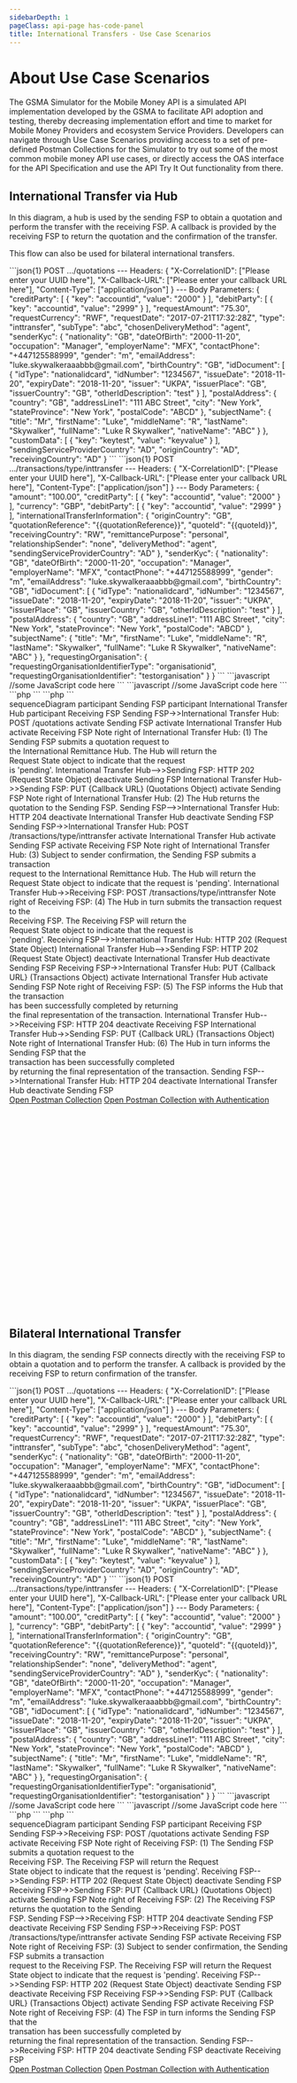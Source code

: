 ```yaml
---
sidebarDepth: 1
pageClass: api-page has-code-panel
title: International Transfers - Use Case Scenarios
---
```

<!-- required page classes .api-page .has-code-panel -->


<side-code-panel/>
<!-- required component to open-close right-side panel -->

# About Use Case Scenarios

The GSMA Simulator for the Mobile Money API is a simulated API implementation developed by the GSMA to facilitate API adoption and testing, thereby decreasing implementation effort and time to market for Mobile Money Providers and ecosystem Service Providers. Developers can navigate through Use Case Scenarios providing access to a set of pre-defined Postman Collections for the Simulator to try out some of the most common mobile money API use cases, or directly access the OAS interface for the API Specification and use the API Try It Out functionality from there.

## International Transfer via Hub

In this diagram, a hub is used by the sending FSP to obtain a quotation and perform the transfer with the receiving FSP. A callback is provided by the receiving FSP to return the quotation and the confirmation of the transfer.

This flow can also be used for bilateral international transfers.

<div class="has-code-panel-block">
<!-- required right-side code blocks wrapper (necessary to bind code blocks to content)-->
<div class="code-panel-block-holder">
<!-- start of right-side code blocks holder -->
<code-main-group>
<code-block title="View">

<code-group>
<code-block title="POST">
```json{1}
POST .../quotations
---
Headers:
{
   "X-CorrelationID": ["Please enter your UUID here"],
   "X-Callback-URL": ["Please enter your callback URL here"],
   "Content-Type": ["application/json"]
}
---
Body Parameters:
{
    "creditParty": [
        {
            "key": "accountid",
            "value": "2000"
        }
    ],
    "debitParty": [
        {
            "key": "accountid",
            "value": "2999"
        }
    ],
    "requestAmount": "75.30",
    "requestCurrency": "RWF",
  "requestDate": "2017-07-21T17:32:28Z",
    "type": "inttransfer",
    "subType": "abc",
    "chosenDeliveryMethod": "agent",
    "senderKyc": {
        "nationality": "GB",
        "dateOfBirth": "2000-11-20",
        "occupation": "Manager",
        "employerName": "MFX",
        "contactPhone": "+447125588999",
        "gender": "m",
        "emailAddress": "luke.skywalkeraaabbb@gmail.com",
        "birthCountry": "GB",
        "idDocument": [
            {
                "idType": "nationalidcard",
                "idNumber": "1234567",
                "issueDate": "2018-11-20",
                "expiryDate": "2018-11-20",
                "issuer": "UKPA",
                "issuerPlace": "GB",
                "issuerCountry": "GB",
                "otherIdDescription": "test"
            }
        ],
        "postalAddress": {
            "country": "GB",
            "addressLine1": "111 ABC Street",
            "city": "New York",
            "stateProvince": "New York",
            "postalCode": "ABCD"
        },
        "subjectName": {
            "title": "Mr",
            "firstName": "Luke",
            "middleName": "R",
            "lastName": "Skywalker",
            "fullName": "Luke R Skywalker",
            "nativeName": "ABC"
        }        
    },    
    "customData": [
        {
        "key": "keytest",
        "value": "keyvalue"
        }
    ],    
  "sendingServiceProviderCountry": "AD",
  "originCountry": "AD",
  "receivingCountry": "AD"
}
```
</code-block>

<code-block title="POST">
```json{1}
POST .../transactions/type/inttransfer
---
Headers:
{
   "X-CorrelationID": ["Please enter your UUID here"],
   "X-Callback-URL": ["Please enter your callback URL here"],
   "Content-Type": ["application/json"]
}
---
Body Parameters:
{
    "amount": "100.00",
    "creditParty": [
        {
            "key": "accountid",
            "value": "2000"
        }
    ],
    "currency": "GBP",
    "debitParty": [
        {
            "key": "accountid",
            "value": "2999"
        }
    ],
    "internationalTransferInformation": {
        "originCountry": "GB",
        "quotationReference": "{{quotationReference}}",
        "quoteId": "{{quoteId}}",
        "receivingCountry": "RW",
        "remittancePurpose": "personal",
        "relationshipSender": "none",
        "deliveryMethod": "agent",
        "sendingServiceProviderCountry": "AD"           
   },    
    "senderKyc": {
        "nationality": "GB",
        "dateOfBirth": "2000-11-20",
        "occupation": "Manager",
        "employerName": "MFX",
        "contactPhone": "+447125588999",
        "gender": "m",
        "emailAddress": "luke.skywalkeraaabbb@gmail.com",
        "birthCountry": "GB",
        "idDocument": [
            {
                "idType": "nationalidcard",
                "idNumber": "1234567",
                "issueDate": "2018-11-20",
                "expiryDate": "2018-11-20",
                "issuer": "UKPA",
                "issuerPlace": "GB",
                "issuerCountry": "GB",
                "otherIdDescription": "test"
            }
        ],
        "postalAddress": {
            "country": "GB",
            "addressLine1": "111 ABC Street",
            "city": "New York",
            "stateProvince": "New York",
            "postalCode": "ABCD"
        },
        "subjectName": {
            "title": "Mr",
            "firstName": "Luke",
            "middleName": "R",
            "lastName": "Skywalker",
            "fullName": "Luke R Skywalker",
            "nativeName": "ABC"
        }        
     },
  "requestingOrganisation": {
    "requestingOrganisationIdentifierType": "organisationid",
    "requestingOrganisationIdentifier": "testorganisation"
  }
}
```
</code-block>
</code-group>

</code-block>

<code-block title="Code">
<code-group title="JavaScript">
<code-block title="POST">
```javascript
//some JavaScript code here
```
</code-block>

<code-block title="POST">
```javascript
//some JavaScript code here
```
</code-block>
</code-group>

<code-group title="PHP">
<code-block title="POST">
```php
<?php 
  //some PHP code here 
?>
```
</code-block>

<code-block title="POST">
```php
<?php 
  //some PHP code here 
?>
```
</code-block>
</code-group>

</code-block>
</code-main-group>


</div>
<!-- end of right-side code blocks holder -->
</div>
<!-- end of right-side code blocks wrapper -->

<mermaid>
  sequenceDiagram
      participant Sending FSP
      participant International Transfer Hub
      participant Receiving FSP   
      Sending FSP->>International Transfer Hub: POST /quotations
      activate Sending FSP
      activate International Transfer Hub
      activate Receiving FSP
      Note right of International Transfer Hub: (1) The Sending FSP submits a quotation request to<br>the International Remittance Hub. The Hub will return the<br>Request State object to indicate that the request<br>is 'pending'.
      International Transfer Hub-->>Sending FSP: HTTP 202 (Request State  Object)      
      deactivate Sending FSP    
      International Transfer Hub->>Sending FSP: PUT {Callback URL} (Quotations Object)
      activate Sending FSP
      Note right of International Transfer Hub: (2) The Hub returns the quotation to the Sending FSP.
      Sending FSP-->>International Transfer Hub: HTTP 204     
      deactivate International Transfer Hub
      deactivate Sending FSP      
      Sending FSP->>International Transfer Hub: POST /transactions/type/inttransfer
      activate International Transfer Hub
      activate Sending FSP
      activate Receiving FSP
      Note right of International Transfer Hub: (3) Subject to sender confirmation, the Sending FSP submits a transaction<br>request to the International Remittance Hub. The Hub will return the<br>Request State object to indicate that the request is 'pending'.
      International Transfer Hub->>Receiving FSP: POST /transactions/type/inttransfer
      Note right of Receiving FSP: (4) The Hub in turn submits the transaction request to the<br>Receiving FSP. The Receiving FSP will return the<br>Request State object to indicate that the request is<br>'pending'.
      Receiving FSP-->>International Transfer Hub: HTTP 202 (Request State Object)
      International Transfer Hub-->>Sending FSP: HTTP 202 (Request State Object)    
      deactivate International Transfer Hub
      deactivate Sending FSP     
      Receiving FSP->>International Transfer Hub: PUT {Callback URL} (Transactions Object)
      activate International Transfer Hub
      activate Sending FSP
      Note right of Receiving FSP: (5) The FSP informs the Hub that the transaction<br>has been successfully completed by returning<br>the final representation of the transaction.
      International Transfer Hub-->>Receiving FSP: HTTP 204
      deactivate Receiving FSP
      International Transfer Hub->>Sending FSP: PUT {Callback URL} (Transactions Object)
      Note right of International Transfer Hub: (6) The Hub in turn informs the Sending FSP that the<br>transaction has been successfully completed<br>by returning the final representation of the transaction.
      Sending FSP-->>International Transfer Hub: HTTP 204      
      deactivate International Transfer Hub
      deactivate Sending FSP
</mermaid>

<div class="buttons-holder content-center">
  <a class="btn btn--accent" href="https://documenter.getpostman.com/view/4336524/TWDcFuk7" target="_blank">Open Postman Collection</a>
  <a class="btn btn--accent" href="https://documenter.getpostman.com/view/4336524/TzJoDfnE" target="_blank">Open Postman Collection with Authentication</a>
</div>

<br><br><br><br><br><br><br>
<br><br><br><br><br><br><br>
<br><br><br><br><br><br><br>


## Bilateral International Transfer

In this diagram, the sending FSP connects directly with the receiving FSP to obtain a quotation and to perform the transfer. A callback is provided by the receiving FSP to return confirmation of the transfer.

<div class="has-code-panel-block">
<!-- required right-side code blocks wrapper (necessary to bind code blocks to content)-->
<div class="code-panel-block-holder">
<!-- start of right-side code blocks holder -->
<code-main-group>
<code-block title="View">

<code-group>
<code-block title="POST">
```json{1}
POST .../quotations
---
Headers:
{
   "X-CorrelationID": ["Please enter your UUID here"],
   "X-Callback-URL": ["Please enter your callback URL here"],
   "Content-Type": ["application/json"]
}
---
Body Parameters:
{
    "creditParty": [
        {
            "key": "accountid",
            "value": "2000"
        }
    ],
    "debitParty": [
        {
            "key": "accountid",
            "value": "2999"
        }
    ],
    "requestAmount": "75.30",
    "requestCurrency": "RWF",
  "requestDate": "2017-07-21T17:32:28Z",
    "type": "inttransfer",
    "subType": "abc",
    "chosenDeliveryMethod": "agent",
    "senderKyc": {
        "nationality": "GB",
        "dateOfBirth": "2000-11-20",
        "occupation": "Manager",
        "employerName": "MFX",
        "contactPhone": "+447125588999",
        "gender": "m",
        "emailAddress": "luke.skywalkeraaabbb@gmail.com",
        "birthCountry": "GB",
        "idDocument": [
            {
                "idType": "nationalidcard",
                "idNumber": "1234567",
                "issueDate": "2018-11-20",
                "expiryDate": "2018-11-20",
                "issuer": "UKPA",
                "issuerPlace": "GB",
                "issuerCountry": "GB",
                "otherIdDescription": "test"
            }
        ],
        "postalAddress": {
            "country": "GB",
            "addressLine1": "111 ABC Street",
            "city": "New York",
            "stateProvince": "New York",
            "postalCode": "ABCD"
        },
        "subjectName": {
            "title": "Mr",
            "firstName": "Luke",
            "middleName": "R",
            "lastName": "Skywalker",
            "fullName": "Luke R Skywalker",
            "nativeName": "ABC"
        }        
    },    
    "customData": [
        {
        "key": "keytest",
        "value": "keyvalue"
        }
    ],    
  "sendingServiceProviderCountry": "AD",
  "originCountry": "AD",
  "receivingCountry": "AD"
}
```
</code-block>

<code-block title="POST">
```json{1}
POST .../transactions/type/inttransfer
---
Headers:
{
   "X-CorrelationID": ["Please enter your UUID here"],
   "X-Callback-URL": ["Please enter your callback URL here"],
   "Content-Type": ["application/json"]
}
---
Body Parameters:
{
    "amount": "100.00",
    "creditParty": [
        {
            "key": "accountid",
            "value": "2000"
        }
    ],
    "currency": "GBP",
    "debitParty": [
        {
            "key": "accountid",
            "value": "2999"
        }
    ],
    "internationalTransferInformation": {
        "originCountry": "GB",
        "quotationReference": "{{quotationReference}}",
        "quoteId": "{{quoteId}}",
        "receivingCountry": "RW",
        "remittancePurpose": "personal",
        "relationshipSender": "none",
        "deliveryMethod": "agent",
        "sendingServiceProviderCountry": "AD"           
   },    
    "senderKyc": {
        "nationality": "GB",
        "dateOfBirth": "2000-11-20",
        "occupation": "Manager",
        "employerName": "MFX",
        "contactPhone": "+447125588999",
        "gender": "m",
        "emailAddress": "luke.skywalkeraaabbb@gmail.com",
        "birthCountry": "GB",
        "idDocument": [
            {
                "idType": "nationalidcard",
                "idNumber": "1234567",
                "issueDate": "2018-11-20",
                "expiryDate": "2018-11-20",
                "issuer": "UKPA",
                "issuerPlace": "GB",
                "issuerCountry": "GB",
                "otherIdDescription": "test"
            }
        ],
        "postalAddress": {
            "country": "GB",
            "addressLine1": "111 ABC Street",
            "city": "New York",
            "stateProvince": "New York",
            "postalCode": "ABCD"
        },
        "subjectName": {
            "title": "Mr",
            "firstName": "Luke",
            "middleName": "R",
            "lastName": "Skywalker",
            "fullName": "Luke R Skywalker",
            "nativeName": "ABC"
        }        
     },
  "requestingOrganisation": {
    "requestingOrganisationIdentifierType": "organisationid",
    "requestingOrganisationIdentifier": "testorganisation"
  }
}
```
</code-block>
</code-group>

</code-block>

<code-block title="Code">
<code-group title="JavaScript">
<code-block title="POST">
```javascript
//some JavaScript code here
```
</code-block>

<code-block title="POST">
```javascript
//some JavaScript code here
```
</code-block>
</code-group>

<code-group title="PHP">
<code-block title="POST">
```php
<?php 
  //some PHP code here 
?>
```
</code-block>

<code-block title="POST">
```php
<?php 
  //some PHP code here 
?>
```
</code-block>
</code-group>

</code-block>
</code-main-group>


</div>
<!-- end of right-side code blocks holder -->
</div>
<!-- end of right-side code blocks wrapper -->

<mermaid>
sequenceDiagram
    participant Sending FSP
    participant Receiving FSP
    Sending FSP->>Receiving FSP: POST /quotations
    activate Sending FSP
    activate Receiving FSP
    Note right of Receiving FSP: (1) The Sending FSP submits a quotation request to the<br>Receiving FSP. The Receiving FSP will return the Request<br>State object to indicate that the request is 'pending'.
    Receiving FSP-->>Sending FSP: HTTP 202 (Request State  Object)
    deactivate Sending FSP  
    Receiving FSP->>Sending FSP: PUT {Callback URL} (Quotations Object)
    activate Sending FSP
    Note right of Receiving FSP: (2) The Receiving FSP returns the quotation to the Sending<br>FSP.
    Sending FSP-->>Receiving FSP: HTTP 204
    deactivate Sending FSP
    deactivate Receiving FSP   
    Sending FSP->>Receiving FSP: POST /transactions/type/inttransfer
    activate Sending FSP
    activate Receiving FSP
    Note right of Receiving FSP: (3) Subject to sender confirmation, the Sending FSP submits a transaction<br>request to the Receiving FSP. The Receiving FSP will return the Request<br>State object to indicate that the request is 'pending'.
    Receiving FSP-->>Sending FSP: HTTP 202 (Request State Object)
    deactivate Sending FSP
    deactivate Receiving FSP   
    Receiving FSP->>Sending FSP: PUT {Callback URL} (Transactions Object)
    activate Sending FSP
    activate Receiving FSP
    Note right of Receiving FSP: (4) The FSP in turn informs the Sending FSP that the<br>transation has been successfully completed by<br>returning the final representation of the transaction. 
    Sending FSP-->>Receiving FSP: HTTP 204  
    deactivate Sending FSP
    deactivate Receiving FSP
</mermaid>

<div class="buttons-holder content-center">
  <a class="btn btn--accent" href="https://documenter.getpostman.com/view/4336524/TWDcFuk7" target="_blank">Open Postman Collection</a>
  <a class="btn btn--accent" href="https://documenter.getpostman.com/view/4336524/TzJoDfnE" target="_blank">Open Postman Collection with Authentication</a>
</div>

<br><br><br><br><br><br><br><br><br><br><br><br>
<br><br>

## International Transfer Failure

The failure of a transfer is reflected by the return of an error object in the callback from the receiving FSP. The same pattern would also apply to a quotation failure.

<mermaid>
sequenceDiagram
    participant Sending FSP
    participant Receiving FSP
    Sending FSP->>Receiving FSP: POST /quotations
    activate Sending FSP
    activate Receiving FSP
    Note right of Receiving FSP: (1) The Sending FSP submits a quotation request to the<br>Receiving FSP. The Receiving FSP will return the Request<br>State object to indicate that the request is 'pending'.
    Receiving FSP-->>Sending FSP: HTTP 202 (Request State  Object)
    deactivate Sending FSP
    Receiving FSP->>Sending FSP: PUT {Callback URL} (Quotations Object)
    activate Sending FSP
    Note right of Receiving FSP: (2) The Receiving FSP returns the quotation to the Sending<br>FSP.
    Sending FSP-->>Receiving FSP: HTTP 204
    deactivate Sending FSP
    deactivate Receiving FSP
    Sending FSP->>Receiving FSP: POST /transactions/type/inttransfer
    activate Sending FSP
    activate Receiving FSP
    Note right of Receiving FSP: (3) Subject to sender confirmation, the Sending FSP submits a transaction<br>request to the Receiving FSP. The Receiving FSP will return the Request<br>State object to indicate that the request is 'pending'.
    Receiving FSP-->>Sending FSP: HTTP 202 (Request State Object)
    deactivate Sending FSP
    deactivate Receiving FSP   
    Receiving FSP->>Sending FSP: PUT {Callback URL} (Error Object)
    activate Sending FSP
    activate Receiving FSP
    Note right of Receiving FSP: (4) The FSP in turn informs the Sending FSP that the<br>transation has been failed by returning an Error<br>object containing the reason for failure. 
    Sending FSP-->>Receiving FSP: HTTP 204   
    deactivate Sending FSP
    deactivate Receiving FSP
</mermaid>



## International Transfer Reversal

In some failure scenarios, a transfer may need to be reversed. This diagram illustrates an reversal with the final result communicated via the callback.

<div class="has-code-panel-block">
<!-- required right-side code blocks wrapper (necessary to bind code blocks to content)-->
<div class="code-panel-block-holder">
<!-- start of right-side code blocks holder -->
<code-main-group>
<code-block title="View">

<code-group>
<code-block title="POST">
```json{1}
POST .../transactions/Place Reference of Txn to be Reversed here/reversals
---
Headers:
{
   "X-CorrelationID": ["Please enter your UUID here"],
   "X-Callback-URL": ["Please enter your callback URL here"],
   "Content-Type": ["application/json"]
}
---
Body Parameters:
{
  "type": "reversal"
}
```
</code-block>

</code-group>

</code-block>

<code-block title="Code">
<code-group title="JavaScript">
<code-block title="POST">
```javascript
//some JavaScript code here
```
</code-block>

</code-group>

<code-group title="PHP">
<code-block title="POST">
```php
<?php 
  //some PHP code here 
?>
```
</code-block>

</code-group>

</code-block>
</code-main-group>

</div>
<!-- end of right-side code blocks holder -->
</div>
<!-- end of right-side code blocks wrapper -->

<mermaid>
sequenceDiagram
    participant Sending FSP
    participant Receiving FSP  
    Sending FSP->>Receiving FSP: POST /transactions/{original transaction reference}/reversals
    activate Sending FSP
    activate Receiving FSP
    Note right of Receiving FSP: (1) The Sending FSP submits the reversal request for<br>processing to the Receiving FSP - passing the reference of<br>the transaction that is to be reversed. The Receiving FSP<br>will return the Request State object to indicate the the<br>request is "pending".
    Receiving FSP-->>Sending FSP: HTTP 202 (Request State Object)
    Receiving FSP->>Sending FSP: PUT {Callback URL} (Reversal Object)
    Note right of Receiving FSP: (2) The Receiving FSP informs the Sending FSP<br>that the reversal has been successully<br>completed by returning the final representation<br>of the reversal transaction.
    Sending FSP-->>Receiving FSP: HTTP 204  
    deactivate Sending FSP
    deactivate Receiving FSP
</mermaid>

<div class="buttons-holder content-center">
  <a class="btn btn--accent" href="https://documenter.getpostman.com/view/4336524/TWDamF3P" target="_blank">Open Postman Collection</a>
  <a class="btn btn--accent" href="https://documenter.getpostman.com/view/4336524/TzJoDfUV" target="_blank">Open Postman Collection with Authentication</a>
</div>



## Obtain an FSP Balance

<div class="has-code-panel-block">
<!-- required right-side code blocks wrapper (necessary to bind code blocks to content)-->
<div class="code-panel-block-holder">
<!-- start of right-side code blocks holder -->
<code-main-group>
<code-block title="View">

<code-group>
<code-block title="GET">
```json{1}
GET .../accounts/accountid/2000/balance
```
</code-block>

</code-group>

</code-block>

<code-block title="Code">
<code-group title="JavaScript">
<code-block title="GET">
```javascript
//some JavaScript code here
```
</code-block>

</code-group>

<code-group title="PHP">
<code-block title="GET">
```php
<?php 
  //some PHP code here 
?>
```
</code-block>

</code-group>

</code-block>
</code-main-group>


</div>
<!-- end of right-side code blocks holder -->
</div>
<!-- end of right-side code blocks wrapper -->

<mermaid>
sequenceDiagram
    participant Sending FSP
    participant Receiving FSP  
    Sending FSP->>Receiving FSP: GET /accounts/{identifierType}/{identifier}/balance
    activate Sending FSP
    activate Receiving FSP
    Note right of Receiving FSP: (1) Obtain the balance of the<br>Receiving FSP's account with<br>the Sending FSP.
    Receiving FSP-->>Sending FSP: HTTP 200 (Balance Object)
    deactivate Sending FSP
    deactivate Receiving FSP
</mermaid>

<div class="buttons-holder content-center">
  <a class="btn btn--accent" href="https://documenter.getpostman.com/view/4336524/TWDamF3U" target="_blank">Open Postman Collection</a>
  <a class="btn btn--accent" href="https://documenter.getpostman.com/view/4336524/TzJoDL9M" target="_blank">Open Postman Collection with Authentication</a>
</div>


## Retrieve Transactions for an FSP

This diagram illustrates use of a cursor mechanism to retrieve all transactions for a sending FSP via multiple requests.

<div class="has-code-panel-block">
<!-- required right-side code blocks wrapper (necessary to bind code blocks to content)-->
<div class="code-panel-block-holder">
<!-- start of right-side code blocks holder -->
<code-main-group>
<code-block title="View">

<code-group>
<code-block title="GET">
```json{1}
GET .../accounts/accountid/2000/transactions?offset=0&limit=20
---
Params:
{
  "offset": 0,
  "limit": 20
}
```
</code-block>

</code-group>

</code-block>

<code-block title="Code">
<code-group title="JavaScript">
<code-block title="GET">
```javascript
//some JavaScript code here
```
</code-block>

</code-group>

<code-group title="PHP">
<code-block title="GET">
```php
<?php 
  //some PHP code here 
?>
```
</code-block>

</code-group>

</code-block>
</code-main-group>

</div>
<!-- end of right-side code blocks holder -->
</div>
<!-- end of right-side code blocks wrapper -->

<mermaid>
sequenceDiagram
    participant Sending FSP
    participant Receiving FSP  
    Sending FSP->>Receiving FSP: GET /accounts/{identifierType}/{identifier}/transactions?offset=0&limit=20
    activate Sending FSP
    activate Receiving FSP
    Note right of Receiving FSP: (1) The Sending FSP requests up to 20<br>transactions for their account from<br>the Receiving FSP.
    Receiving FSP-->>Sending FSP: HTTP 200 (Transactions Array) (X-Records-Available-Count=40)
    Note right of Receiving FSP: (2) The Receiving FSP returns an array<br>of 20 transactions and indicates via a<br>response header that there are 40<br>records available in total.   
    Sending FSP->>Receiving FSP: GET /accounts/{identifierType}/{identifier}/transactions?offset=20&limit=20
    Note right of Receiving FSP: (3) The Sending FSP requests the<br>remaining transactions from the<br>account from the Receiving FSP.
    Receiving FSP-->>Sending FSP: HTTP 200 (Transactions Array) (X-Records-Available-Count=40)   
    deactivate Sending FSP
    deactivate Receiving FSP
</mermaid>

<div class="buttons-holder content-center">
  <a class="btn btn--accent" href="https://documenter.getpostman.com/view/4336524/TWDamF7n" target="_blank">Open Postman Collection</a>
  <a class="btn btn--accent" href="https://documenter.getpostman.com/view/4336524/TzJoF1wE" target="_blank">Open Postman Collection with Authentication</a>
</div>


## Check for Service Availability

The Heartbeat API is used for monitoring purposes and establishes whether the FSP is in a state that enables a client to submit a request for processing.

<div class="has-code-panel-block">
<!-- required right-side code blocks wrapper (necessary to bind code blocks to content)-->
<div class="code-panel-block-holder">
<!-- start of right-side code blocks holder -->
<code-main-group>
<code-block title="View">

<code-group>
<code-block title="GET">
```json{1}
GET .../heartbeat
```
</code-block>

</code-group>

</code-block>

<code-block title="Code">
<code-group title="JavaScript">
<code-block title="GET">
```javascript
//some JavaScript code here
```
</code-block>

</code-group>

<code-group title="PHP">
<code-block title="GET">
```php
<?php 
  //some PHP code here 
?>
```
</code-block>

</code-group>

</code-block>
</code-main-group>

</div>
<!-- end of right-side code blocks holder -->
</div>
<!-- end of right-side code blocks wrapper -->

<mermaid>
sequenceDiagram
    participant Sending FSP
    participant Receiving FSP 
    Sending FSP->>Receiving FSP: GET /heartbeat
    activate Sending FSP
    activate Receiving FSP
    Note right of Receiving FSP: (1) The Sending FSP requests the<br>availability of the service from the<br>Receiving FSP.
    Receiving FSP-->>Sending FSP: HTTP 200 (Heartbeat Object)
    Note right of Receiving FSP: (2) The Receiving FSP returns the<br>availability of the service - available,<br>unavailable or degraded.   
    deactivate Sending FSP
    deactivate Receiving FSP
</mermaid>

<div class="buttons-holder content-center">
  <a class="btn btn--accent" href="https://documenter.getpostman.com/view/4336524/TWDamF7p" target="_blank">Open Postman Collection</a>
  <a class="btn btn--accent" href="https://documenter.getpostman.com/view/4336524/TzCQbS8z" target="_blank">Open Postman Collection with Authentication</a>
</div>


## Retrieve a Missing API Response

This API can be used by the sending FSP to retrieve a link to the final representation of the resource for which it attempted to create. Use this API when a callback is not received from the receiving FSP.

<div class="has-code-panel-block">
<!-- required right-side code blocks wrapper (necessary to bind code blocks to content)-->
<div class="code-panel-block-holder">
<!-- start of right-side code blocks holder -->
<code-main-group>
<code-block title="View">

<code-group>
<code-block title="GET">
```json{1}
GET .../responses/Please enter your UUID here
```
</code-block>

</code-group>

</code-block>

<code-block title="Code">
<code-group title="JavaScript">
<code-block title="GET">
```javascript
//some JavaScript code here
```
</code-block>

</code-group>

<code-group title="PHP">
<code-block title="GET">
```php
<?php 
  //some PHP code here 
?>
```
</code-block>

</code-group>

</code-block>
</code-main-group>

</div>
<!-- end of right-side code blocks holder -->
</div>
<!-- end of right-side code blocks wrapper -->

<mermaid>
sequenceDiagram
    participant Sending FSP
    participant Receiving FSP  
    Sending FSP->>Receiving FSP: GET /responses{clientCorrelationId}
    activate Sending FSP
    activate Receiving FSP
    Note right of Receiving FSP: (1) Using the Sending FSP's<br>clientCorrelationId, a request for the<br>missing API response is sent.
    Receiving FSP-->>Sending FSP: HTTP 200 (Responses Object)
    Note right of Receiving FSP: (2) A Responses object is returned<br>containing a link to the missing<br>resource.  
    Sending FSP->>Receiving FSP: GET /{link}
    Note right of Receiving FSP: (3) The Sending FSP uses the link to<br>obtain a representation of the missing<br>resource.
    Receiving FSP-->>Sending FSP: HTTP 200 (Requested Object)   
    deactivate Receiving FSP
    deactivate Sending FSP
</mermaid>

<div class="buttons-holder content-center">
  <a class="btn btn--accent" href="https://documenter.getpostman.com/view/4336524/TWDamF7v" target="_blank">Open Postman Collection</a>
  <a class="btn btn--accent" href="https://documenter.getpostman.com/view/4336524/TzJoF1rj" target="_blank">Open Postman Collection with Authentication</a>
</div>
